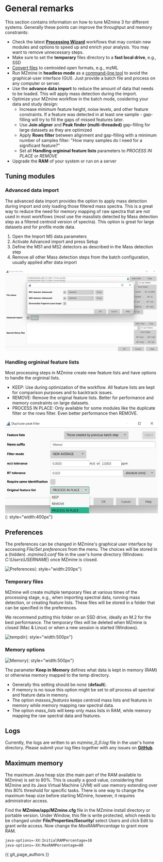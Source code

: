 # General remarks

This section contains information on how to tune MZmine 3 for different systems. Generally these points can improve the throughput and memory constraints:

- Check the latest [**Processing Wizard**](getting_started/wizard.md) workflows that may contain new modules and options to speed up and enrich your analysis. You may want to remove unnecessary steps.
- Make sure to set the **temporary** files directory to a **fast local drive**, e.g., SSD
- [Convert files](getting_started/data_conversion.md) to centroided open formats, e.g., mzML
- Run MZmine in **headless mode** as a [command-line tool](../commandline_tool.md) to avoid the graphical-user interface (GUI). Just provide a batch file and process on any computer or server.
- Use the **advance data import** to reduce the amount of data that needs to be loaded. This will apply mass detection during the import.
- Optimize your MZmine workflow in the batch mode, cosidering your data and study design:
  - Increase minimum feature height, noise levels, and other feature constraints. If a feature was detected in at least one sample - gap-filling will try to fill the gaps of missed features later.
  - Use **Join aligner** and **Peak finder (multi-threaded)** gap-filling for large datasets as they are optimized
  - Apply **Rows filter** between alignment and gap-filling with a minimum number of samples filter: "How many samples do I need for a significant feature?"
  - Set all **Handling orgininal feature lists** parameters to _PROCESS IN PLACE_ or _REMOVE_
- Upgrade the **RAM** of your system or run on a server

## Tuning modules

### Advanced data import

The advanced data import provides the option to apply mass detection during import and only
loading those filtered mass spectra. This is a great way to reduce the need for memory
mapping of raw spectra that are not used in most workflows (most use the masslists detected
by Mass detection step as a filtered centroid version of spectra). This option is great for large datasets and for profile mode data.

1. Open the Import MS data parameters
2. Activate Advanced import and press Setup
3. Define the MS1 and MS2 detectors as described in the Mass detection step
4. Remove all other Mass detection steps from the batch configuration, usually applied after data import

![Advanced import](../img/advanced_import.png)

### Handling orgininal feature lists

Most processing steps in MZmine create new feature lists and have options to handle the orgininal lists.

- KEEP: Use during optimization of the workflow. All feature lists are kept for comparison purposes and to backtrack issues.
- REMOVE: Remove the original feature lists. Better for performance and memory constraints on large datasets.
- PROCESS IN PLACE: Only available for some modules like the duplicate filter or the rows filter. Even better performance then REMOVE.

![Handle original](../img/handle_original.png){: style="width:400px"}

## Preferences

The preferences can be changed in MZmine's graphical user interface by accessing _File/Set
preferences_ from the menu. The choices will be stored in a (hidden) _.mzmine3.conf_ file in the
user's home directory (Windows: _C:\Users\USERNAME_) once MZmine is closed.

![Preferences](../img/menu_pref.png){: style="width:200px"}

### Temporary files

MZmine will create multiple temporary files at various times of the processing stage, e.g., when
importing spectral data, running mass detection, or creating feature lists. These files will be
stored in a folder that can be specified in the preferences.

We recommend putting this folder on an SSD drive, ideally an M.2 for the best performance. The
temporary files will be deleted when MZmine is closed (Mac & Linux) or when a new session is
started (Windows).

![tempdir](../img/performance_param.png){: style="width:500px"}

### Memory options

![Memory](../img/performance_memory.png){: style="width:500px"}

The parameter **Keep in Memory** defines what data is kept in memory (RAM) or otherwise memory
mapped to the temp directory.

- Generally this setting should be _none_ (**default**).
- If memory is no issue this option might be set to _all_
  process all spectral and feature data in memory.
- The option _masses_features_ keeps centroid mass lists and features in memory while memory mapping
  raw spectral data.
- The option _mass_lists_ will keep only mass lists in RAM, while memory mapping the raw spectral
  data and features.

## Logs

Currently, the logs are written to an _mzmine_0_0.log_ file in the user's home directory. Please
submit your log files together with any issues
on **[GitHub](https://github.com/mzmine/mzmine3/issues)**.

## Maximum memory

The maximum Java heap size (the main part of the RAM available to MZmine) is set to 80%. This is usually a good value, considering that MZmine and its Java Virtual Machine (JVM) will use memory extending over this 80% threshold for specific tasks. There is one way to change the maximum heap size before starting MZmine, however, it requires administrator access.

Find the **MZmine/app/MZmine.cfg** file in the MZmine install directory or portable version. Under Window, this file is write protected, which needs to be changed under **File/Properties/Security/** select Users and click Edit to grant write access. Now change the _MaxRAMPercentage_ to grant more RAM.

```
java-options=-XX:InitialRAMPercentage=10
java-options=-XX:MaxRAMPercentage=80
```

{{ git_page_authors }}
